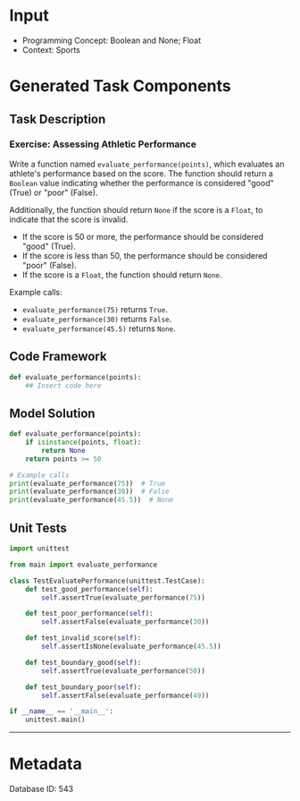 # Input
- Programming Concept: Boolean and None; Float
- Context: Sports

# Generated Task Components
## Task Description
### Exercise: Assessing Athletic Performance

Write a function named `evaluate_performance(points)`, which evaluates an athlete's performance based on the score. The function should return a `Boolean` value indicating whether the performance is considered "good" (True) or "poor" (False).

Additionally, the function should return `None` if the score is a `Float`, to indicate that the score is invalid.

- If the score is 50 or more, the performance should be considered "good" (True).
- If the score is less than 50, the performance should be considered "poor" (False).
- If the score is a `Float`, the function should return `None`.

Example calls:
- `evaluate_performance(75)` returns `True`.
- `evaluate_performance(30)` returns `False`.
- `evaluate_performance(45.5)` returns `None`.

## Code Framework
```python
def evaluate_performance(points):
    ## Insert code here
```

## Model Solution
```python
def evaluate_performance(points):
    if isinstance(points, float):
        return None
    return points >= 50

# Example calls
print(evaluate_performance(75))  # True
print(evaluate_performance(30))  # False
print(evaluate_performance(45.5))  # None
```

## Unit Tests
```python
import unittest

from main import evaluate_performance

class TestEvaluatePerformance(unittest.TestCase):
    def test_good_performance(self):
        self.assertTrue(evaluate_performance(75))

    def test_poor_performance(self):
        self.assertFalse(evaluate_performance(30))

    def test_invalid_score(self):
        self.assertIsNone(evaluate_performance(45.5))

    def test_boundary_good(self):
        self.assertTrue(evaluate_performance(50))

    def test_boundary_poor(self):
        self.assertFalse(evaluate_performance(49))

if __name__ == '__main__':
    unittest.main()
```
___
# Metadata
Database ID: 543
